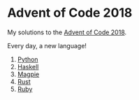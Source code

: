 # Advent of Code 2018

My solutions to the [Advent of Code 2018](https://adventofcode.com/2018).

Every day, a new language!

1. [Python](https://github.com/tcard/advent2018/tree/master/1)
2. [Haskell](https://github.com/tcard/advent2018/tree/master/2)
3. [Magpie](https://github.com/tcard/advent2018/tree/master/3)
4. [Rust](https://github.com/tcard/advent2018/tree/master/4)
5. [Ruby](https://github.com/tcard/advent2018/tree/master/5)
